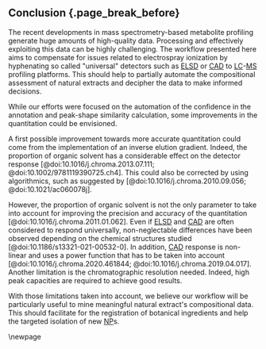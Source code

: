 ## Conclusion {.page_break_before}

The recent developments in mass spectrometry-based metabolite profiling generate huge amounts of high-quality data.
Processing and effectively exploiting this data can be highly challenging.
The workflow presented here aims to compensate for issues related to electrospray ionization by hyphenating so called "universal" detectors such as [ELSD](#elsd) or [CAD](#cad) to [LC](#lc)-[MS](#ms) profiling platforms.
This should help to partially automate the compositional assessment of natural extracts and decipher the data to make informed decisions.

While our efforts were focused on the automation of the confidence in the annotation and peak-shape similarity calculation, some improvements in the quantitation could be envisioned.

A first possible improvement towards more accurate quantitation could come from the implementation of an inverse elution gradient.
Indeed, the proportion of organic solvent has a considerable effect on the detector response [@doi:10.1016/j.chroma.2013.07.111; @doi:10.1002/9781119390725.ch4].
This could also be corrected by using algorithmics, such as suggested by [@doi:10.1016/j.chroma.2010.09.056; @doi:10.1021/ac060078j].

However, the proportion of organic solvent is not the only parameter to take into account for improving the precision and accuracy of the quantitation [@doi:10.1016/j.chroma.2011.01.062].
Even if [ELSD](#elsd) and [CAD](#cad) are often considered to respond universally, non-neglectable differences have been observed depending on the chemical structures studied [@doi:10.1186/s13321-021-00532-0].
In addition, [CAD](#cad) response is non-linear and uses a power function that has to be taken into account [@doi:10.1016/j.chroma.2020.461844; @doi:10.1016/j.chroma.2019.04.017].
Another limitation is the chromatographic resolution needed.
Indeed, high peak capacities are required to achieve good results.

With those limitations taken into account, we believe our workflow will be particularly useful to mine meaningful natural extract's compositional data.
This should facilitate for the registration of botanical ingredients and help the targeted isolation of new [NP](#np)s.

\newpage